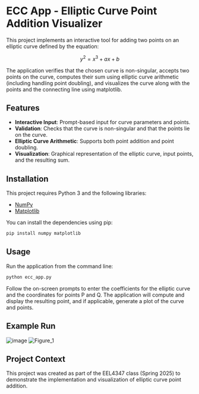 # ECC App - Elliptic Curve Point Addition Visualizer

This project implements an interactive tool for adding two points on an elliptic curve defined by the equation:

$$
y^2 = x^3 + ax + b
$$

The application verifies that the chosen curve is non-singular, accepts two points on the curve, computes their sum using elliptic curve arithmetic (including handling point doubling), and visualizes the curve along with the points and the connecting line using matplotlib.

## Features

- **Interactive Input**: Prompt-based input for curve parameters and points.
- **Validation**: Checks that the curve is non-singular and that the points lie on the curve.
- **Elliptic Curve Arithmetic**: Supports both point addition and point doubling.
- **Visualization**: Graphical representation of the elliptic curve, input points, and the resulting sum.

## Installation

This project requires Python 3 and the following libraries:

- [NumPy](https://numpy.org/)
- [Matplotlib](https://matplotlib.org/)

You can install the dependencies using pip:

```bash
pip install numpy matplotlib
```

## Usage

Run the application from the command line:

```bash
python ecc_app.py
```

Follow the on-screen prompts to enter the coefficients for the elliptic curve and the coordinates for points P and Q. The application will compute and display the resulting point, and if applicable, generate a plot of the curve and points.

## Example Run
![image](https://github.com/user-attachments/assets/a790d519-eb80-48a7-bf10-85e314eb3b67)
![Figure_1](https://github.com/user-attachments/assets/64da1f00-7028-4dbe-995b-45187b4b5b54)



## Project Context

This project was created as part of the EEL4347 class (Spring 2025) to demonstrate the implementation and visualization of elliptic curve point addition.
